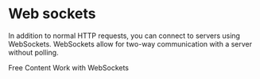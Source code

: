 # Web sockets

In addition to normal HTTP requests, you can connect to servers using WebSockets. WebSockets allow for two-way communication with a server without polling.

<ResourceGroupTitle>Free Content</ResourceGroupTitle>
<BadgeLink colorScheme='blue' badgeText='Official Docs' href='https://docs.flutter.dev/cookbook/networking/web-sockets'>Work with WebSockets</BadgeLink>
